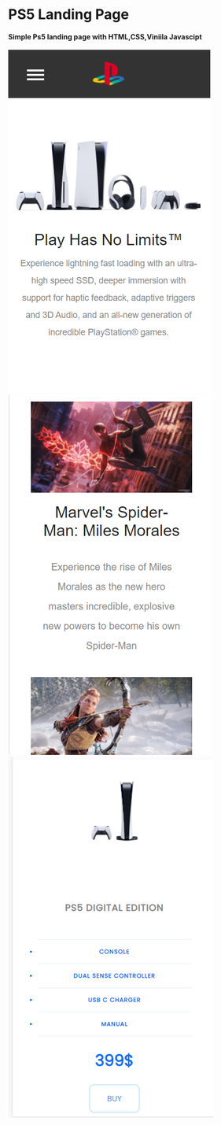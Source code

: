# PS5 Landing Page

#### Simple Ps5 landing page with HTML,CSS,Viniila Javascipt

![](Images/1.png)
![](Images/2.png)
![](Images/3.png)
